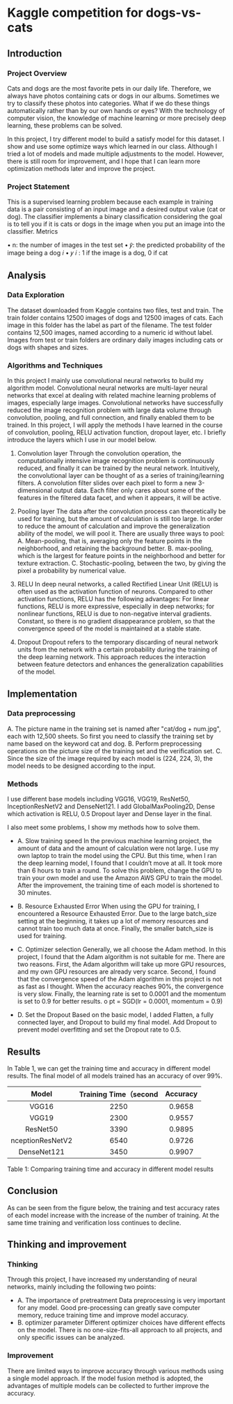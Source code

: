 # Kaggle competition for dogs-vs-cats

## Introduction
### Project Overview

Cats and dogs are the most favorite pets in our daily life. Therefore, we always have photos containing cats or dogs in our albums. Sometimes we try to classify these photos into categories. What if we do these things automatically rather than by our own hands or eyes? With the technology of computer vision, the knowledge of machine learning or more precisely deep learning, these problems can be solved.

In this project, I try different model to build a satisfy model for this dataset. I show and use some optimize ways which learned in our class. Although I tried a lot of models and made multiple adjustments to the model. However, there is still room for improvement, and I hope that I can learn more optimization methods later and improve the project.

### Project Statement

This is a supervised learning problem because each example in training data is a pair consisting of an input image and a desired output value (cat or dog). The classifier implements a binary classification considering the goal is to tell you if it is cats or dogs in the image when you put an image into the classifier.
Metrics
 
•	n: the number of images in the test set
•	𝑦̂: the predicted probability of the image being a dog 𝑖
•	𝑦 𝑖 : 1 if the image is a dog, 0 if cat

## Analysis
### Data Exploration

The dataset downloaded from Kaggle contains two files, test and train. The train folder contains 12500 images of dogs and 12500 images of cats. Each image in this folder has the label as part of the filename. The test folder contains 12,500 images, named according to a numeric id without label. Images from test or train folders are ordinary daily images including cats or dogs with shapes and sizes.

### Algorithms and Techniques

In this project I mainly use convolutional neural networks to build my algorithm model. Convolutional neural networks are multi-layer neural networks that excel at dealing with related machine learning problems of images, especially large images. Convolutional networks have successfully reduced the image recognition problem with large data volume through convolution, pooling, and full connection, and finally enabled them to be trained. In this project, I will apply the methods I have learned in the course of convolution, pooling, RELU activation function, dropout layer, etc. I briefly introduce the layers which I use in our model below.

1.	Convolution layer
Through the convolution operation, the computationally intensive image recognition problem is continuously reduced, and finally it can be trained by the neural network. Intuitively, the convolutional layer can be thought of as a series of training/learning filters. A convolution filter slides over each pixel to form a new 3-dimensional output data. Each filter only cares about some of the features in the filtered data facet, and when it appears, it will be active.

2.	Pooling layer
The data after the convolution process can theoretically be used for training, but the amount of calculation is still too large. In order to reduce the amount of calculation and improve the generalization ability of the model, we will pool it. There are usually three ways to pool:
A.	Mean-pooling, that is, averaging only the feature points in the neighborhood, and retaining the background better.
B.	max-pooling, which is the largest for feature points in the neighborhood and better for texture extraction.
C.	Stochastic-pooling, between the two, by giving the pixel a probability by numerical value.

3.	RELU
In deep neural networks, a called Rectified Linear Unit (RELU) is often used as the activation function of neurons. Compared to other activation functions, RELU has the following advantages: For linear functions, RELU is more expressive, especially in deep networks; for nonlinear functions, RELU is due to non-negative interval gradients. Constant, so there is no gradient disappearance problem, so that the convergence speed of the model is maintained at a stable state.

4.	Dropout
Dropout refers to the temporary discarding of neural network units from the network with a certain probability during the training of the deep learning network. This approach reduces the interaction between feature detectors and enhances the generalization capabilities of the model.

## Implementation
### Data preprocessing

A.	The picture name in the training set is named after "cat/dog + num.jpg", each with 12,500 sheets. So first you need to classify the training set by name based on the keyword cat and dog.
B.	Perform preprocessing operations on the picture size of the training set and the verification set.
C.	Since the size of the image required by each model is (224, 224, 3), the model needs to be designed according to the input.

### Methods

I use different base models including VGG16, VGG19, ResNet50, InceptionResNetV2 and DenseNet121. I add GlobalMaxPooling2D, Dense which activation is RELU, 0.5 Dropout layer and Dense layer in the final.

I also meet some problems, I show my methods how to solve them.

- A.	Slow training speed	
In the previous machine learning project, the amount of data and the amount of calculation were not large. I use my own laptop to train the model using the CPU. But this time, when I ran the deep learning model, I found that I couldn’t move at all. It took more than 6 hours to train a round. To solve this problem, change the GPU to train your own model and use the Amazon AWS GPU to train the model. After the improvement, the training time of each model is shortened to 30 minutes.

- B.	Resource Exhausted Error
When using the GPU for training, I encountered a Resource Exhausted Error. Due to the large batch_size setting at the beginning, it takes up a lot of memory resources and cannot train too much data at once. Finally, the smaller batch_size is used for training.

- C.	Optimizer selection
Generally, we all choose the Adam method. In this project, I found that the Adam algorithm is not suitable for me. There are two reasons. First, the Adam algorithm will take up more GPU resources, and my own GPU resources are already very scarce. Second, I found that the convergence speed of the Adam algorithm in this project is not as fast as I thought. When the accuracy reaches 90%, the convergence is very slow. Finally, the learning rate is set to 0.0001 and the momentum is set to 0.9 for better results.
o
pt = SGD(lr = 0.0001, momentum = 0.9)

- D.	Set the Dropout
Based on the basic model, I added Flatten, a fully connected layer, and Dropout to build my final model. Add Dropout to prevent model overfitting and set the Dropout rate to 0.5. 

## Results

In Table 1, we can get the training time and accuracy in different model results. The final model of all models trained has an accuracy of over 99%.

| Model | Training Time（second | Accuracy |
| :----:| :----: | :----: |
| VGG16	| 2250 | 0.9658 |
| VGG19	| 2300 | 0.9557 |
| ResNet50 | 3390 | 0.9895 |
| nceptionResNetV2	|	6540 | 0.9726 |
| DenseNet121 | 3450 | 0.9907 |

Table 1: Comparing training time and accuracy in different model results

## Conclusion

As can be seen from the figure below, the training and test accuracy rates of each model increase with the increase of the number of training. At the same time training and verification loss continues to decline.

## Thinking and improvement
### Thinking

Through this project, I have increased my understanding of neural networks, mainly including the following two points:

- A.	The importance of pretreatment
Data preprocessing is very important for any model. Good pre-processing can greatly save computer memory, reduce training time and improve model accuracy.
- B.	optimizer parameter
Different optimizer choices have different effects on the model. There is no one-size-fits-all approach to all projects, and only specific issues can be analyzed.

### Improvement

There are limited ways to improve accuracy through various methods using a single model approach. If the model fusion method is adopted, the advantages of multiple models can be collected to further improve the accuracy.
